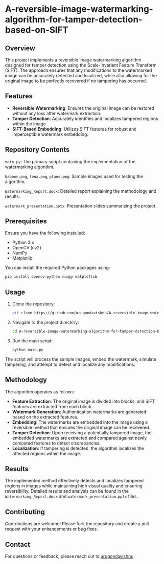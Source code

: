 # A-reversible-image-watermarking-algorithm-for-tamper-detection-based-on-SIFT
## Overview
This project implements a reversible image watermarking algorithm designed for tamper detection using the Scale-Invariant Feature Transform (SIFT). The approach ensures that any modifications to the watermarked image can be accurately detected and localized, while also allowing for the original image to be perfectly recovered if no tampering has occurred.

## Features
- **Reversible Watermarking**: Ensures the original image can be restored without any loss after watermark extraction.
- **Tamper Detection**: Accurately identifies and localizes tampered regions within the image.
- **SIFT-Based Embedding**: Utilizes SIFT features for robust and imperceptible watermark embedding.

## Repository Contents
`main.py`: The primary script containing the implementation of the watermarking algorithm.

`baboon.png`, `lena.png`, `plane.png`: Sample images used for testing the algorithm.

`Watermarking_Report.docx`: Detailed report explaining the methodology and results.

`watermark_presentation.pptx`: Presentation slides summarizing the project.

## Prerequisites
Ensure you have the following installed:
- Python 3.x
- OpenCV (cv2)
- NumPy
- Matplotlib
  
You can install the required Python packages using:
  ```bash
  pip install opencv-python numpy matplotlib
```
## Usage
1. Clone the repository:
   ```bash
   git clone https://github.com/urugondavishnu/A-reversible-image-watermarking-algorithm-for-tamper-detection-based-on-SIFT.git
2. Navigate to the project directory:
   ```bash
   cd A-reversible-image-watermarking-algorithm-for-tamper-detection-based-on-SIFT
3. Run the main script:
   ```bash
   python main.py
The script will process the sample images, embed the watermark, simulate tampering, and attempt to detect and localize any modifications.

## Methodology
The algorithm operates as follows:
- **Feature Extraction**: The original image is divided into blocks, and SIFT features are extracted from each block.
- **Watermark Generation**: Authentication watermarks are generated based on the extracted features.
- **Embedding**: The watermarks are embedded into the image using a reversible method that ensures the original image can be recovered.
- **Tamper Detection**: Upon receiving a potentially tampered image, the embedded watermarks are extracted and compared against newly computed features to detect discrepancies.
- **Localization**: If tampering is detected, the algorithm localizes the affected regions within the image.

## Results
The implemented method effectively detects and localizes tampered regions in images while maintaining high visual quality and ensuring reversibility. Detailed results and analysis can be found in the `Watermarking_Report.docx` and `watermark_presentation.pptx` files.

## Contributing
Contributions are welcome! Please fork the repository and create a pull request with your enhancements or bug fixes.

## Contact
For questions or feedback, please reach out to [urugondavishnu](https://github.com/urugondavishnu).
